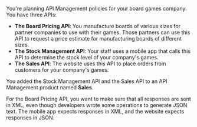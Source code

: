 You're planning API Management policies for your board games company. You have three APIs:

- **The Board Pricing API**: You manufacture boards of various sizes for partner companies to use with their games. Those partners can use this API to request a price estimate for manufacturing boards of different sizes.
- **The Stock Management API**: Your staff uses a mobile app that calls this API to determine the stock level of your company's games.
- **The Sales API**: The website uses this API to place orders from customers for your company's games.

You added the Stock Management API and the Sales API to an API Management product named **Sales**.

For the Board Pricing API, you want to make sure that all responses are sent in XML, even though developers wrote some operations to generate JSON text. The mobile app expects responses in XML, and the website expects responses in JSON.
